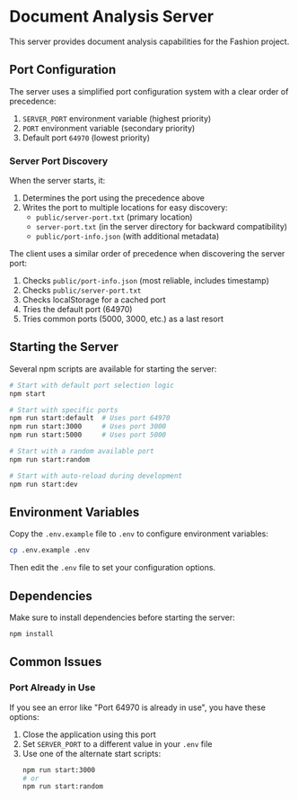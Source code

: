 # Document Analysis Server

This server provides document analysis capabilities for the Fashion project.

## Port Configuration

The server uses a simplified port configuration system with a clear order of precedence:

1. `SERVER_PORT` environment variable (highest priority)
2. `PORT` environment variable (secondary priority)
3. Default port `64970` (lowest priority)

### Server Port Discovery

When the server starts, it:

1. Determines the port using the precedence above
2. Writes the port to multiple locations for easy discovery:
   - `public/server-port.txt` (primary location)
   - `server-port.txt` (in the server directory for backward compatibility)
   - `public/port-info.json` (with additional metadata)

The client uses a similar order of precedence when discovering the server port:

1. Checks `public/port-info.json` (most reliable, includes timestamp)
2. Checks `public/server-port.txt`
3. Checks localStorage for a cached port
4. Tries the default port (64970)
5. Tries common ports (5000, 3000, etc.) as a last resort

## Starting the Server

Several npm scripts are available for starting the server:

```bash
# Start with default port selection logic
npm start

# Start with specific ports
npm run start:default  # Uses port 64970
npm run start:3000     # Uses port 3000
npm run start:5000     # Uses port 5000

# Start with a random available port
npm run start:random

# Start with auto-reload during development
npm run start:dev
```

## Environment Variables

Copy the `.env.example` file to `.env` to configure environment variables:

```bash
cp .env.example .env
```

Then edit the `.env` file to set your configuration options.

## Dependencies

Make sure to install dependencies before starting the server:

```bash
npm install
```

## Common Issues

### Port Already in Use

If you see an error like "Port 64970 is already in use", you have these options:

1. Close the application using this port
2. Set `SERVER_PORT` to a different value in your `.env` file
3. Use one of the alternate start scripts:
   ```bash
   npm run start:3000
   # or
   npm run start:random
   ```
